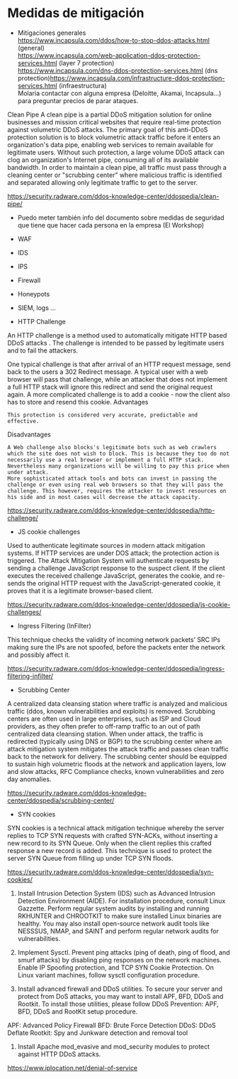 Medidas de mitigación
=====================

-	Mitigaciones generales  
	https://www.incapsula.com/ddos/how-to-stop-ddos-attacks.html (general)  
	https://www.incapsula.com/web-application-ddos-protection-services.html (layer 7 protection)  
	https://www.incapsula.com/dns-ddos-protection-services.html (dns protection)https://www.incapsula.com/infrastructure-ddos-protection-services.html (infraestructura)  
	Molaria contactar con alguna empresa (Deloitte, Akamai, Incapsula...) para preguntar precios de parar ataques.

Clean Pipe A clean pipe is a partial DDoS mitigation solution for online businesses and mission critical websites that require real-time protection against volumetric DDoS attacks. The primary goal of this anti-DDoS protection solution is to block volumetric attack traffic before it enters an organization's data pipe, enabling web services to remain available for legitimate users. Without such protection, a large volume DDoS attack can clog an organization's Internet pipe, consuming all of its available bandwidth. In order to maintain a clean pipe, all traffic must pass through a cleaning center or "scrubbing center" where malicious traffic is identified and separated allowing only legitimate traffic to get to the server.

https://security.radware.com/ddos-knowledge-center/ddospedia/clean-pipe/

-	Puedo meter también info del documento sobre medidas de seguridad que tiene que hacer cada persona en la empresa (El Workshop)

-	WAF

-	IDS

-	IPS

-	Firewall

-	Honeypots

-	SIEM, logs ...

-	HTTP Challenge

An HTTP challenge is a method used to automatically mitigate HTTP based DDoS attacks . The challenge is intended to be passed by legitimate users and to fail the attackers.

One typical challenge is that after arrival of an HTTP request message, send back to the users a 302 Redirect message. A typical user with a web browser will pass that challenge, while an attacker that does not implement a full HTTP stack will ignore this redirect and send the original request again. A more complicated challenge is to add a cookie - now the client also has to store and resend this cookie. Advantages

```
This protection is considered very accurate, predictable and effective.
```

Disadvantages

```
A Web challenge also blocks's legitimate bots such as web crawlers which the site does not wish to block. This is because they too do not necessarily use a real browser or implement a full HTTP stack. Nevertheless many organizations will be willing to pay this price when under attack.
More sophisticated attack tools and bots can invest in passing the challenge or even using real web browsers so that they will pass the challenge. This however, requires the attacker to invest resources on his side and in most cases will decrease the attack capacity.
```

https://security.radware.com/ddos-knowledge-center/ddospedia/http-challenge/

-	JS cookie challenges

Used to authenticate legitimate sources in modern attack mitigation systems. If HTTP services are under DOS attack; the protection action is triggered. The Attack Mitigation System will authenticate requests by sending a challenge JavaScript response to the suspect client. If the client executes the received challenge JavaScript, generates the cookie, and re-sends the original HTTP request with the JavaScript-generated cookie, it proves that it is a legitimate browser-based client.

https://security.radware.com/ddos-knowledge-center/ddospedia/js-cookie-challenges/

-	Ingress Filtering (InFilter)

This technique checks the validity of incoming network packets’ SRC IPs making sure the IPs are not spoofed, before the packets enter the network and possibly affect it.

https://security.radware.com/ddos-knowledge-center/ddospedia/ingress-filtering-infilter/

-	Scrubbing Center

A centralized data cleansing station where traffic is analyzed and malicious traffic (ddos, known vulnerabilities and exploits) is removed. Scrubbing centers are often used in large enterprises, such as ISP and Cloud providers, as they often prefer to off-ramp traffic to an out of path centralized data cleansing station. When under attack, the traffic is redirected (typically using DNS or BGP) to the scrubbing center where an attack mitigation system mitigates the attack traffic and passes clean traffic back to the network for delivery. The scrubbing center should be equipped to sustain high volumetric floods at the network and application layers, low and slow attacks, RFC Compliance checks, known vulnerabilities and zero day anomalies.

https://security.radware.com/ddos-knowledge-center/ddospedia/scrubbing-center/

-	SYN cookies

SYN cookies is a technical attack mitigation technique whereby the server replies to TCP SYN requests with crafted SYN-ACKs, without inserting a new record to its SYN Queue. Only when the client replies this crafted response a new record is added. This technique is used to protect the server SYN Queue from filling up under TCP SYN floods.

https://security.radware.com/ddos-knowledge-center/ddospedia/syn-cookies/

1.	Install Intrusion Detection System (IDS) such as Advanced Intrusion Detection Environment (AIDE). For installation procedure, consult Linux Gazzette. Perform regular system audits by installing and running RKHUNTER and CHROOTKIT to make sure installed Linux binaries are healthy. You may also install open-source network audit tools like NESSSUS, NMAP, and SAINT and perform regular network audits for vulnerabilities.

2.	Implement Sysctl. Prevent ping attacks (ping of death, ping of flood, and smurf attacks) by disabling ping responses on the network machines. Enable IP Spoofing protection, and TCP SYN Cookie Protection. On Linux variant machines, follow sysctl configuration procedure.

3.	Install advanced firewall and DDoS utilities. To secure your server and protect from DoS attacks, you may want to install APF, BFD, DDoS and Rootkit. To install those utilities, please follow DDoS Prevention: APF, BFD, DDoS and RootKit setup procedure.

APF: Advanced Policy Firewall BFD: Brute Force Detection DDoS: DDoS Deflate Rootkit: Spy and Junkware detection and removal tool

1.	Install Apache mod_evasive and mod_security modules to protect against HTTP DDoS attacks.

https://www.iplocation.net/denial-of-service
